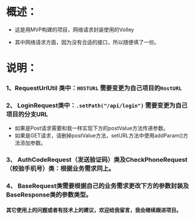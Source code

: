 # 概述：
- 这是用MVP构建的项目，网络请求封装使用的Volley

- 其中网络请求方面，因为没有合适的接口，所以随便填了一份。

# 说明：
### 1、RequestUrlUtil 类中：`HOSTURL` 需要变更为自己项目的`HostURL`
### 2、 LoginRequest类中：`.setPath("/api/login")` 需要变更为自己项目的分支URL

- 如果是Post请求需要和我一样实现下方的postValue方法传递参数。
- 如果是GET请求，请删掉postValue方法，setURL方法中使用addParam()方法添加参数。

### 3、 AuthCodeRequest（发送验证码）类及CheckPhoneRequest（校验手机号）类：根据业务需求同上。
### 4、 BaseRequest类需要根据自己的业务需求更改下方的参数封装及BaseResponse类的参数类型。
#### 其它使用上的问题或者有技术上的建议，欢迎给我留言，我会继续跟进项目。
 
